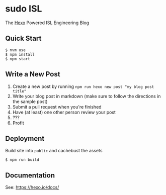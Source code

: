 # sudo ISL

The [Hexo](https://hexo.io/) Powered ISL Engineering Blog

## Quick Start

    $ nvm use
    $ npm install
    $ npm start

##  Write a New Post

1. Create a new post by running `npm run hexo new post "my blog post title"`
2. Write your blog post in markdown (make sure to follow the directions in the
sample post)
3. Submit a pull request when you're finished
4. Have (at least) one other person review your post
5. ???
6. Profit

## Deployment

Build site into `public` and cachebust the assets

    $ npm run build

## Documentation

See: <https://hexo.io/docs/>
